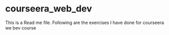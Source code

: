 # courseera_web_dev
This is a Read me file. Following are the exercises I have done for courseera we bev course
